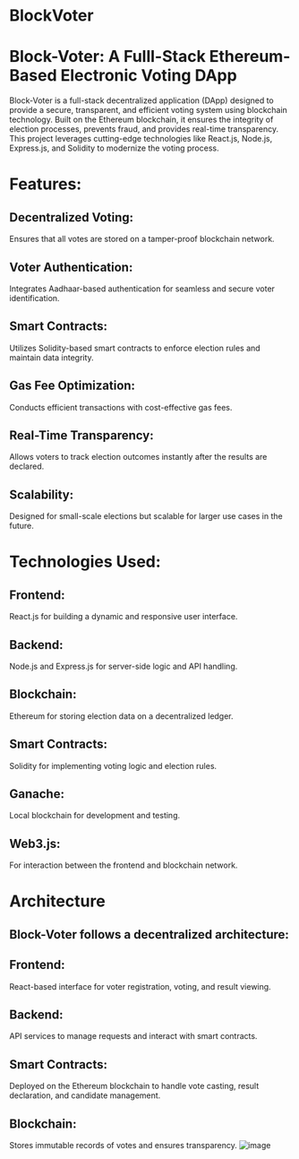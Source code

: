 # BlockVoter
# Block-Voter: A Fulll-Stack Ethereum-Based Electronic Voting DApp
Block-Voter is a full-stack decentralized application (DApp) designed to provide a secure, transparent, and efficient voting system using blockchain technology. Built on the Ethereum blockchain, it ensures the integrity of election processes, prevents fraud, and provides real-time transparency. This project leverages cutting-edge technologies like React.js, Node.js, Express.js, and Solidity to modernize the voting process.
# Features:
## Decentralized Voting:
Ensures that all votes are stored on a tamper-proof blockchain network.
## Voter Authentication:
Integrates Aadhaar-based authentication for seamless and secure voter identification.
## Smart Contracts:
Utilizes Solidity-based smart contracts to enforce election rules and maintain data integrity.
## Gas Fee Optimization: 
Conducts efficient transactions with cost-effective gas fees.
## Real-Time Transparency:
Allows voters to track election outcomes instantly after the results are declared.
## Scalability:
Designed for small-scale elections but scalable for larger use cases in the future.
# Technologies Used:
## Frontend: 
React.js for building a dynamic and responsive user interface.
## Backend: 
Node.js and Express.js for server-side logic and API handling.
## Blockchain:
Ethereum for storing election data on a decentralized ledger.
## Smart Contracts: 
Solidity for implementing voting logic and election rules.
## Ganache:
Local blockchain for development and testing.
## Web3.js: 
For interaction between the frontend and blockchain network.
# Architecture
## Block-Voter follows a decentralized architecture:

## Frontend: 
React-based interface for voter registration, voting, and result viewing.
## Backend: 
API services to manage requests and interact with smart contracts.
## Smart Contracts: 
Deployed on the Ethereum blockchain to handle vote casting, result declaration, and candidate management.
## Blockchain: 
Stores immutable records of votes and ensures transparency.
   ![image](https://github.com/user-attachments/assets/2e15ff02-7801-462d-884f-8fe5f89c448a)

